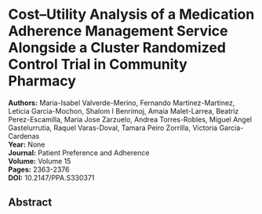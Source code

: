 # Cost–Utility Analysis of a Medication Adherence Management Service Alongside a Cluster Randomized Control Trial in Community Pharmacy

**Authors:** Maria-Isabel Valverde-Merino, Fernando Martinez-Martinez, Leticia Garcia-Mochon, Shalom I Benrimoj, Amaia Malet-Larrea, Beatriz Perez-Escamilla, Maria Jose Zarzuelo, Andrea Torres-Robles, Miguel Angel Gastelurrutia, Raquel Varas-Doval, Tamara Peiro Zorrilla, Victoria Garcia-Cardenas  
**Year:** None  
**Journal:** Patient Preference and Adherence  
**Volume:** Volume 15  
**Pages:** 2363-2376  
**DOI:** 10.2147/PPA.S330371  

## Abstract


